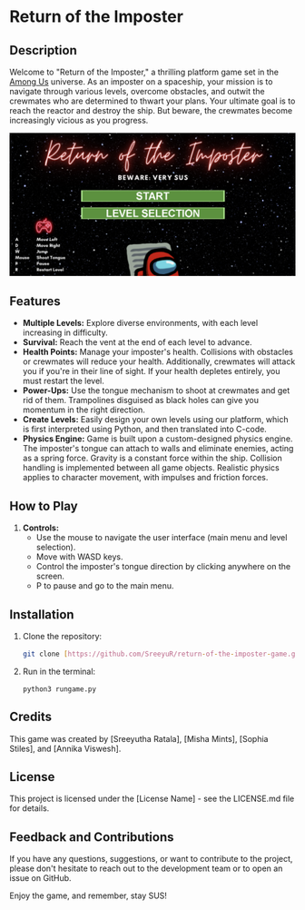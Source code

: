 # Return of the Imposter

## Description

Welcome to "Return of the Imposter," a thrilling platform game set in the [Among Us](https://amongusplay.online/) universe. As an imposter on a spaceship, your mission is to navigate through various levels, overcome obstacles, and outwit the crewmates who are determined to thwart your plans. Your ultimate goal is to reach the reactor and destroy the ship. But beware, the crewmates become increasingly vicious as you progress.

![Game Title Screen](game_screenshots/game_title_screen.png)

## Features

- **Multiple Levels:** Explore diverse environments, with each level increasing in difficulty.
- **Survival:** Reach the vent at the end of each level to advance.
- **Health Points:** Manage your imposter's health. Collisions with obstacles or crewmates will reduce your health. Additionally, crewmates will attack you if you're in their line of sight. If your health depletes entirely, you must restart the level.
- **Power-Ups:** Use the tongue mechanism to shoot at crewmates and get rid of them. Trampolines disguised as black holes can give you momentum in the right direction.
- **Create Levels:** Easily design your own levels using our platform, which is first interpreted using Python, and then translated into C-code.
- **Physics Engine:** Game is built upon a custom-designed physics engine. The imposter's tongue can attach to walls and eliminate enemies, acting as a spring force. Gravity is a constant force within the ship. Collision handling is implemented between all game objects. Realistic physics applies to character movement, with impulses and friction forces.

## How to Play

1. **Controls:**
   - Use the mouse to navigate the user interface (main menu and level selection).
   - Move with WASD keys.
   - Control the imposter's tongue direction by clicking anywhere on the screen.
   - P to pause and go to the main menu.

## Installation

1. Clone the repository:
   ```bash
   git clone [https://github.com/SreeyuR/return-of-the-imposter-game.git](https://github.com/SreeyuR/return-of-the-imposter-game.git)

2. Run in the terminal:
   ```
   python3 rungame.py

## Credits

This game was created by [Sreeyutha Ratala], [Misha Mints], [Sophia Stiles], and [Annika Viswesh].

## License

This project is licensed under the [License Name] - see the LICENSE.md file for details.

## Feedback and Contributions
If you have any questions, suggestions, or want to contribute to the project, please don't hesitate to reach out to the development team or to open an issue on GitHub.

Enjoy the game, and remember, stay SUS!
